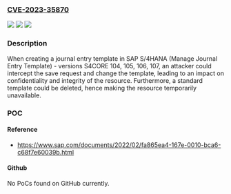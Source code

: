 ### [CVE-2023-35870](https://cve.mitre.org/cgi-bin/cvename.cgi?name=CVE-2023-35870)
![](https://img.shields.io/static/v1?label=Product&message=SAP%20S%2F4HANA%20(Manage%20Journal%20Entry%20Template)&color=blue)
![](https://img.shields.io/static/v1?label=Version&message=%3D%20S4CORE%20104%20&color=brighgreen)
![](https://img.shields.io/static/v1?label=Vulnerability&message=CWE-732%3A%20Incorrect%20Permission%20Assignment%20for%20Critical%20Resource&color=brighgreen)

### Description

When creating a journal entry template in SAP S/4HANA (Manage Journal Entry Template) - versions S4CORE 104, 105, 106, 107, an attacker could intercept the save request and change the template, leading to an impact on confidentiality and integrity of the resource. Furthermore, a standard template could be deleted, hence making the resource temporarily unavailable.

### POC

#### Reference
- https://www.sap.com/documents/2022/02/fa865ea4-167e-0010-bca6-c68f7e60039b.html

#### Github
No PoCs found on GitHub currently.

